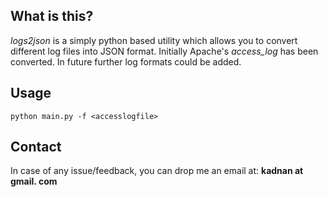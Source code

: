 What is this?
--------------

*logs2json* is a simply python based utility which allows you to convert different log files into JSON format. Initially Apache's *access_log* has been converted. In future further log formats could be added.

Usage
-----------


    python main.py -f <accesslogfile>


Contact
--------
In case of any issue/feedback, you can drop me an email at: **kadnan at gmail. com**
